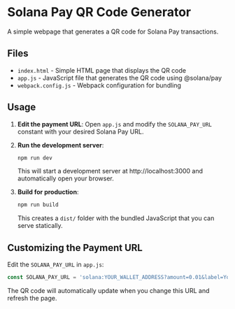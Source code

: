 # Solana Pay QR Code Generator

A simple webpage that generates a QR code for Solana Pay transactions.

## Files

- `index.html` - Simple HTML page that displays the QR code
- `app.js` - JavaScript file that generates the QR code using @solana/pay
- `webpack.config.js` - Webpack configuration for bundling

## Usage

1. **Edit the payment URL**: Open `app.js` and modify the `SOLANA_PAY_URL` constant with your desired Solana Pay URL.

2. **Run the development server**:
   ```bash
   npm run dev
   ```
   This will start a development server at http://localhost:3000 and automatically open your browser.

3. **Build for production**:
   ```bash
   npm run build
   ```
   This creates a `dist/` folder with the bundled JavaScript that you can serve statically.

## Customizing the Payment URL

Edit the `SOLANA_PAY_URL` in `app.js`:

```javascript
const SOLANA_PAY_URL = 'solana:YOUR_WALLET_ADDRESS?amount=0.01&label=Your%20Label';
```

The QR code will automatically update when you change this URL and refresh the page. 